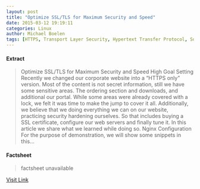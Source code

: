 ```yaml
---
layout: post
title: "Optimize SSL/TLS for Maximum Security and Speed"
date: 2015-03-12 19:19:11
categories: Linux
author: Michael Boelen
tags: [HTTPS, Transport Layer Security, Hypertext Transfer Protocol, Software, Security engineering, Cyberwarfare, Computer data, Internet, Internet architecture, Computer security, Information Age, World Wide Web, Network protocols, Digital technology, Communications protocols, Hypertext, Cyberspace, Computing, Application layer protocols, Internet protocols, Secure communication, Information technology management, Computer networking, Protocols, Internet Standards, Areas of computer science, OSI protocols, Technology, Digital media, Web development]
---
```



#### Extract
>Optimize SSL/TLS for Maximum Security and Speed High Goal Setting Recently we changed our corporate website into a &#8220;HTTPS only&#8221; version. Most of the content is not secret information, still we have some sensitive areas. The ordering section and downloads, and additional our portal. While some areas were already covered with a lock, we felt it was time to make the jump to cover it all. Additionally, we believe that we doing everything we can on our website, practicing security hardening ourselves. So that includes buying a SSL certificate, configure our web servers and finally tune it. In this article we share what we learned while doing so. Nginx Configuration For the purpose of demonstration, we will show some snippets in this...

#### Factsheet
>factsheet unavailable

[Visit Link](http://linux-audit.com/optimize-ssl-tls-for-maximum-security-and-speed/)



